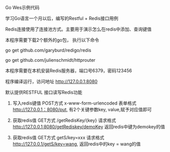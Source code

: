Go Wes示例代码

学习Go语言一个月以后，编写的Restful + Redis接口用例

Redis连接使用了连接池方式。主要用于演示怎么在redis中添加、查询键值

本程序需要下载2个额外的go包， 执行以下命令

go get github.com/garyburd/redigo/redis   

go get github.com/julienschmidt/httprouter

本程序需要在本机安装Redis服务器，端口号6379，密码123456

程序编译运行，访问地址 http://127.0.0.1:8080

默认提供RESTFUL 接口读写Redis功能

1. 写入redis键值
POST方式 x-www-form-urlencoded  表单格式
http://127.0.0.1：8080/put, 有2个关键参数key, value,赋予对应值即可

2. 获取redis值
GET方式     /getRedisKey/{key}  请求格式
http://127.0.0.1:8080/getRediskey/demoKey
返回redis中键为demokey的值

3. 获取redis值
GET方式 getS/key=xxx 请求格式
http://127.0.0.1/getS/key=wang, 返回redis中的key = wang的值

